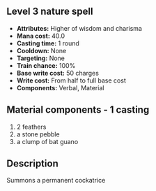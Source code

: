 ## Level 3 nature spell
- **Attributes:** Higher of wisdom and charisma
- **Mana cost:** 40.0
- **Casting time:** 1 round
- **Cooldown:** None
- **Targeting:** None
- **Train chance:** 100%
- **Base write cost:** 50 charges
- **Write cost:** From half to full base cost
- **Components:** Verbal, Material
## Material components - 1 casting
1. 2 feathers
2. a stone pebble
3. a clump of bat guano
## Description
Summons a permanent cockatrice
